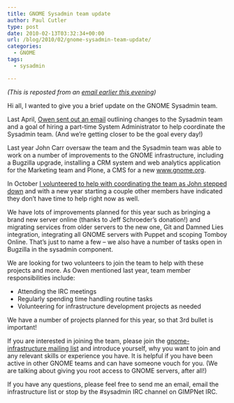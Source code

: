 ```yaml
---
title: GNOME Sysadmin team update
author: Paul Cutler
type: post
date: 2010-02-13T03:32:34+00:00
url: /blog/2010/02/gnome-sysadmin-team-update/
categories:
  - GNOME
tags:
  - sysadmin

---
```

_(This is reposted from an [email earlier this evening][1])_

Hi all, I wanted to give you a brief update on the GNOME Sysadmin team.

Last April, [Owen sent out an email][2] outlining changes to the Sysadmin team and a goal of hiring a part-time System Administrator to help coordinate the Sysadmin team. (And we&#8217;re getting closer to be the goal every day!)

Last year John Carr oversaw the team and the Sysadmin team was able to work on a number of improvements to the GNOME infrastructure, including a Bugzilla upgrade, installing a CRM system and web analytics application for the Marketing team and Plone, a CMS for a new www.gnome.org.

In October [I volunteered to help with coordinating the team as John stepped down][3] and with a new year starting a couple other members have indicated they don&#8217;t have time to help right now as well.

We have lots of improvements planned for this year such as bringing a brand new server online (thanks to Jeff Schroeder&#8217;s donation!) and migrating services from older servers to the new one, Git and Damned Lies integration, integrating all GNOME servers with Puppet and scoping Tomboy Online. That&#8217;s just to name a few &#8211; we also have a number of tasks open in Bugzilla in the sysadmin component.

We are looking for two volunteers to join the team to help with these projects and more. As Owen mentioned last year, team member responsibilities include:

  * Attending the IRC meetings
  * Regularly spending time handling routine tasks
  * Volunteering for infrastructure development projects as needed

We have a number of projects planned for this year, so that 3rd bullet is important!

If you are interested in joining the team, please join the [gnome-infrastructure mailing list][4] and introduce yourself, why you want to join and any relevant skills or experience you have. It is helpful if you have been active in other GNOME teams and can have someone vouch for you. (We are talking about giving you root access to GNOME servers, after all!)

If you have any questions, please feel free to send me an email, email the infrastructure list or stop by the #sysadmin IRC channel on GIMPNet IRC.

 [1]: http://mail.gnome.org/archives/gnome-infrastructure/2010-February/msg00019.html
 [2]: http://mail.gnome.org/archives/gnome-infrastructure/2009-April/msg00075.html
 [3]: http://mail.gnome.org/archives/gnome-infrastructure/2009-October/msg00020.html
 [4]: http://mail.gnome.org/mailman/listinfo/gnome-infrastructure